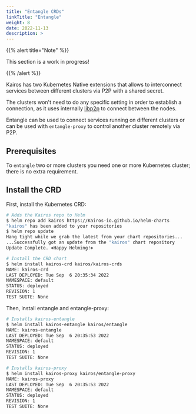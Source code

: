 ```yaml
---
title: "Entangle CRDs"
linkTitle: "Entangle"
weight: 8
date: 2022-11-13
description: >
---
```


{{% alert title="Note" %}}

This section is a work in progress!

{{% /alert %}}

Kairos has two Kubernetes Native extensions that allows to interconnect services between different clusters via P2P with a shared secret.

The clusters won't need to do any specific setting in order to establish a connection, as it uses internally [libp2p](https://github.com/libp2p/go-libp2p) to connect between the nodes.

Entangle can be used to connect services running on different clusters or can be used with `entangle-proxy` to control another cluster remotely via P2P.

## Prerequisites

To `entangle` two or more clusters you need one or more Kubernetes cluster; there is no extra requirement.

## Install the CRD

First, install the Kubernetes CRD: 
```bash
# Adds the Kairos repo to Helm
$ helm repo add kairos https://Kairos-io.github.io/helm-charts
"kairos" has been added to your repositories
$ helm repo update
Hang tight while we grab the latest from your chart repositories...
...Successfully got an update from the "kairos" chart repository
Update Complete. ⎈Happy Helming!⎈

# Install the CRD chart
$ helm install kairos-crd kairos/kairos-crds
NAME: kairos-crd
LAST DEPLOYED: Tue Sep  6 20:35:34 2022
NAMESPACE: default
STATUS: deployed
REVISION: 1
TEST SUITE: None
```

Then, install entangle and entangle-proxy:

```bash
# Installs kairos-entangle
$ helm install kairos-entangle kairos/entangle
NAME: kairos-entangle
LAST DEPLOYED: Tue Sep  6 20:35:53 2022
NAMESPACE: default
STATUS: deployed
REVISION: 1
TEST SUITE: None

# Installs kairos-proxy
$ helm install kairos-proxy kairos/entangle-proxy
NAME: kairos-proxy
LAST DEPLOYED: Tue Sep  6 20:35:53 2022
NAMESPACE: default
STATUS: deployed
REVISION: 1
TEST SUITE: None
```


